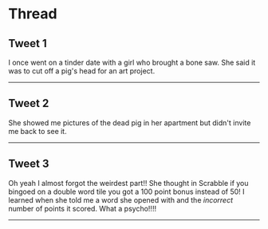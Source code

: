 # Thread

## Tweet 1

I once went on a tinder date with a girl who brought a bone saw. She said it was to cut off a pig's head for an art project.

---

## Tweet 2

She showed me pictures of the dead pig in her apartment but didn't invite me back to see it.

---

## Tweet 3

Oh yeah I almost forgot the weirdest part!! She thought in Scrabble if you bingoed on a double word tile you got a 100 point bonus instead of 50! I learned when she told me a word she opened with and the *incorrect* number of points it scored. What a psycho!!!!

---

